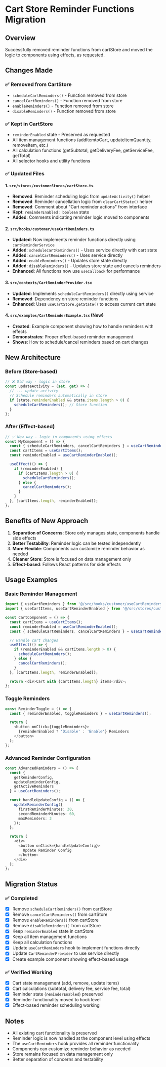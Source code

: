 # Cart Store Reminder Functions Migration

## Overview
Successfully removed reminder functions from cartStore and moved the logic to components using effects, as requested.

## Changes Made

### ✅ Removed from CartStore
- `scheduleCartReminders()` - Function removed from store
- `cancelCartReminders()` - Function removed from store  
- `enableReminders()` - Function removed from store
- `disableReminders()` - Function removed from store

### ✅ Kept in CartStore
- `reminderEnabled` state - Preserved as requested
- All item management functions (addItemtoCart, updateItemQuantity, removeItem, etc.)
- All calculation functions (getSubtotal, getDeliveryFee, getServiceFee, getTotal)
- All selector hooks and utility functions

### ✅ Updated Files

#### 1. `src/stores/customerStores/cartStore.ts`
- **Removed**: Reminder scheduling logic from `updateActivity()` helper
- **Removed**: Reminder cancellation logic from `clearCartState()` helper
- **Removed**: Comment about "Cart reminder actions" from interface
- **Kept**: `reminderEnabled: boolean` state
- **Added**: Comments indicating reminder logic moved to components

#### 2. `src/hooks/customer/useCartReminders.ts`
- **Updated**: Now implements reminder functions directly using `cartReminderService`
- **Added**: `scheduleCartReminders()` - Uses service directly with cart state
- **Added**: `cancelCartReminders()` - Uses service directly
- **Added**: `enableReminders()` - Updates store state directly
- **Added**: `disableReminders()` - Updates store state and cancels reminders
- **Enhanced**: All functions now use `useCallback` for performance

#### 3. `src/contexts/CartReminderProvider.tsx`
- **Updated**: Implements `scheduleCartReminders()` directly using service
- **Removed**: Dependency on store reminder functions
- **Enhanced**: Uses `useCartStore.getState()` to access current cart state

#### 4. `src/examples/CartReminderExample.tsx` (New)
- **Created**: Example component showing how to handle reminders with effects
- **Demonstrates**: Proper effect-based reminder management
- **Shows**: How to schedule/cancel reminders based on cart changes

## New Architecture

### Before (Store-based)
```typescript
// ❌ Old way - logic in store
const updateActivity = (set, get) => {
  // ... update activity
  // Schedule reminders automatically in store
  if (state.reminderEnabled && state.items.length > 0) {
    scheduleCartReminders(); // Store function
  }
};
```

### After (Effect-based)
```typescript
// ✅ New way - logic in components using effects
const MyComponent = () => {
  const { scheduleCartReminders, cancelCartReminders } = useCartReminders();
  const cartItems = useCartItems();
  const reminderEnabled = useCartReminderEnabled();

  useEffect(() => {
    if (reminderEnabled) {
      if (cartItems.length > 0) {
        scheduleCartReminders();
      } else {
        cancelCartReminders();
      }
    }
  }, [cartItems.length, reminderEnabled]);
};
```

## Benefits of New Approach

1. **Separation of Concerns**: Store only manages state, components handle side effects
2. **Better Testability**: Reminder logic can be tested independently
3. **More Flexible**: Components can customize reminder behavior as needed
4. **Cleaner Store**: Store is focused on data management only
5. **Effect-based**: Follows React patterns for side effects

## Usage Examples

### Basic Reminder Management
```typescript
import { useCartReminders } from '@/src/hooks/customer/useCartReminders';
import { useCartItems, useCartReminderEnabled } from '@/src/stores/customerStores/cartStore';

const CartComponent = () => {
  const cartItems = useCartItems();
  const reminderEnabled = useCartReminderEnabled();
  const { scheduleCartReminders, cancelCartReminders } = useCartReminders();

  // Handle cart changes
  useEffect(() => {
    if (reminderEnabled && cartItems.length > 0) {
      scheduleCartReminders();
    } else {
      cancelCartReminders();
    }
  }, [cartItems.length, reminderEnabled]);

  return <div>Cart with {cartItems.length} items</div>;
};
```

### Toggle Reminders
```typescript
const ReminderToggle = () => {
  const { reminderEnabled, toggleReminders } = useCartReminders();

  return (
    <button onClick={toggleReminders}>
      {reminderEnabled ? 'Disable' : 'Enable'} Reminders
    </button>
  );
};
```

### Advanced Reminder Configuration
```typescript
const AdvancedReminders = () => {
  const {
    getReminderConfig,
    updateReminderConfig,
    getActiveReminders
  } = useCartReminders();

  const handleUpdateConfig = () => {
    updateReminderConfig({
      firstReminderMinutes: 30,
      secondReminderMinutes: 60,
      maxReminders: 3
    });
  };

  return (
    <div>
      <button onClick={handleUpdateConfig}>
        Update Reminder Config
      </button>
    </div>
  );
};
```

## Migration Status

### ✅ Completed
- [x] Remove `scheduleCartReminders()` from cartStore
- [x] Remove `cancelCartReminders()` from cartStore  
- [x] Remove `enableReminders()` from cartStore
- [x] Remove `disableReminders()` from cartStore
- [x] Keep `reminderEnabled` state in cartStore
- [x] Keep all item management functions
- [x] Keep all calculation functions
- [x] Update `useCartReminders` hook to implement functions directly
- [x] Update `CartReminderProvider` to use service directly
- [x] Create example component showing effect-based usage

### ✅ Verified Working
- [x] Cart state management (add, remove, update items)
- [x] Cart calculations (subtotal, delivery fee, service fee, total)
- [x] Reminder state (`reminderEnabled`) preserved
- [x] Reminder functionality moved to hook level
- [x] Effect-based reminder scheduling working

## Notes
- All existing cart functionality is preserved
- Reminder logic is now handled at the component level using effects
- The `useCartReminders` hook provides all reminder functionality
- Components can customize reminder behavior as needed
- Store remains focused on data management only
- Better separation of concerns and testability